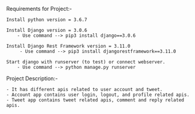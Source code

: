 Requirements for Project:-

    Install python version = 3.6.7 
    
    Install Django version = 3.0.6
        - Use command --> pip3 install django==3.0.6
    
    Install Django Rest Framework version = 3.11.0
         - Use command --> pip3 install djangorestframework==3.11.0
         
    Start django with runserver (to test) or connect webserver.
        - Use command --> python manage.py runserver
     
Project Description:-
    
    - It has different apis related to user account and tweet.
    - Account app contains user login, logout, and profile related apis.
    - Tweet app contains tweet related apis, comment and reply related apis.

    




    